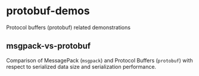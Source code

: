 # protobuf-demos
Protocol buffers (protobuf) related demonstrations

## msgpack-vs-protobuf

Comparison of MessagePack (`msgpack`) and Protocol Buffers (`protobuf`) with respect to serialized data size and serialization performance.
